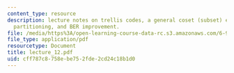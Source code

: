 ```yaml
---
content_type: resource
description: lecture notes on trellis codes, a general coset (subset) encoder, coset
  partitioning, and BER improvement.
file: /media/https%3A/open-learning-course-data-rc.s3.amazonaws.com/6-973-communication-system-design-spring-2006/cff787c8758ebe752fde2cd24c18b1d0_lecture_12.pdf
file_type: application/pdf
resourcetype: Document
title: lecture_12.pdf
uid: cff787c8-758e-be75-2fde-2cd24c18b1d0
---
```

